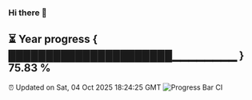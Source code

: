 ### Hi there 👋
⏳ Year progress { ██████████████████████▁▁▁▁▁▁▁▁ } 75.83 %
---
⏰ Updated on Sat, 04 Oct 2025 18:24:25 GMT
![Progress Bar CI](https://github.com/liununu/liununu/workflows/Progress%20Bar%20CI/badge.svg)
